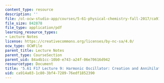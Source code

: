 ```yaml
---
content_type: resource
description: ''
file: /ol-ocw-studio-app/courses/5-61-physical-chemistry-fall-2017/ca914a031c803bf4728976edf1852390_MIT5_61F17_lec9.pdf
file_size: 842878
file_type: application/pdf
learning_resource_types:
- Lecture Notes
license: https://creativecommons.org/licenses/by-nc-sa/4.0/
ocw_type: OCWFile
parent_title: Lecture Notes
parent_type: CourseSection
parent_uid: 84a4b1cc-10b0-e743-a24f-06e70616d942
resourcetype: Document
title: '5.61 F17 Lecture 9: Harmonic Oscillator: Creation and Annihilation Operators'
uid: ca914a03-1c80-3bf4-7289-76edf1852390
---
```

